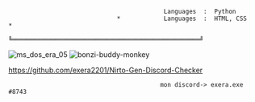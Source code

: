           
          
                                               Languages  :  Python                      
                                  *            Languages  :  HTML, CSS                 *                                                                           
                                  ╚════════════════════════════════════════════════════╝
          
          
          
      
   ![ms_dos_era_05](https://user-images.githubusercontent.com/119492886/219864091-842c06e7-b1ac-45c2-a2b5-9c0aadf34286.gif)
   ![bonzi-buddy-monkey](https://user-images.githubusercontent.com/119492886/219862796-9066188c-f0c9-4197-8f05-c900ad65cdc7.gif)
   
https://github.com/exera2201/Nirto-Gen-Discord-Checker

                                              mon discord-> exera.exe #8743 
